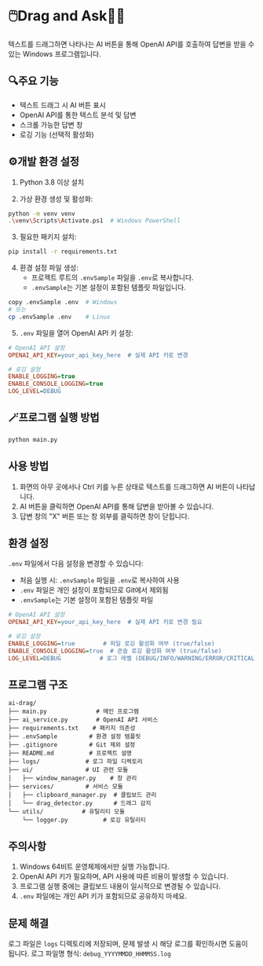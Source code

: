 # 🖱️Drag and Ask🧙✨

텍스트를 드래그하면 나타나는 AI 버튼을 통해 OpenAI API를 호출하여 답변을 받을 수 있는 Windows 프로그램입니다.

## 🔍주요 기능

- 텍스트 드래그 시 AI 버튼 표시
- OpenAI API를 통한 텍스트 분석 및 답변
- 스크롤 가능한 답변 창
- 로깅 기능 (선택적 활성화)

## ⚙️개발 환경 설정

1. Python 3.8 이상 설치

2. 가상 환경 생성 및 활성화:
```bash
python -m venv venv
.\venv\Scripts\Activate.ps1  # Windows PowerShell
```

3. 필요한 패키지 설치:
```bash
pip install -r requirements.txt
```

4. 환경 설정 파일 생성:
    - 프로젝트 루트의 `.envSample` 파일을 `.env`로 복사합니다.
    - `.envSample`는 기본 설정이 포함된 템플릿 파일입니다.
```bash
copy .envSample .env  # Windows
# 또는
cp .envSample .env    # Linux
```

5. `.env` 파일을 열어 OpenAI API 키 설정:
```ini
# OpenAI API 설정
OPENAI_API_KEY=your_api_key_here  # 실제 API 키로 변경

# 로깅 설정
ENABLE_LOGGING=true
ENABLE_CONSOLE_LOGGING=true
LOG_LEVEL=DEBUG
```

## 🪄프로그램 실행 방법

```bash
python main.py
```

## 사용 방법

1. 화면의 아무 곳에서나 Ctrl 키를 누른 상태로 텍스트를 드래그하면 AI 버튼이 나타납니다.
2. AI 버튼을 클릭하면 OpenAI API를 통해 답변을 받아볼 수 있습니다.
3. 답변 창의 "X" 버튼 또는 창 외부를 클릭하면 창이 닫힙니다.

## 환경 설정

`.env` 파일에서 다음 설정을 변경할 수 있습니다:
- 처음 실행 시: `.envSample` 파일을 `.env`로 복사하여 사용
- `.env` 파일은 개인 설정이 포함되므로 Git에서 제외됨
- `.envSample`는 기본 설정이 포함된 템플릿 파일

```ini
# OpenAI API 설정
OPENAI_API_KEY=your_api_key_here  # 실제 API 키로 변경 필요

# 로깅 설정
ENABLE_LOGGING=true        # 파일 로깅 활성화 여부 (true/false)
ENABLE_CONSOLE_LOGGING=true  # 콘솔 로깅 활성화 여부 (true/false)
LOG_LEVEL=DEBUG           # 로그 레벨 (DEBUG/INFO/WARNING/ERROR/CRITICAL)
```

## 프로그램 구조

```
ai-drag/
├── main.py              # 메인 프로그램
├── ai_service.py        # OpenAI API 서비스
├── requirements.txt    # 패키지 의존성
├── .envSample         # 환경 설정 템플릿
├── .gitignore         # Git 제외 설정
├── README.md          # 프로젝트 설명
├── logs/             # 로그 파일 디렉토리
├── ui/               # UI 관련 모듈
│   ├── window_manager.py    # 창 관리
├── services/         # 서비스 모듈
│   ├── clipboard_manager.py  # 클립보드 관리
│   └── drag_detector.py      # 드래그 감지
└── utils/           # 유틸리티 모듈
    └── logger.py          # 로깅 유틸리티
```

## 주의사항

1. Windows 64비트 운영체제에서만 실행 가능합니다.
2. OpenAI API 키가 필요하며, API 사용에 따른 비용이 발생할 수 있습니다.
3. 프로그램 실행 중에는 클립보드 내용이 일시적으로 변경될 수 있습니다.
4. `.env` 파일에는 개인 API 키가 포함되므로 공유하지 마세요.

## 문제 해결

로그 파일은 `logs` 디렉토리에 저장되며, 문제 발생 시 해당 로그를 확인하시면 도움이 됩니다.
로그 파일명 형식: `debug_YYYYMMDD_HHMMSS.log` 
